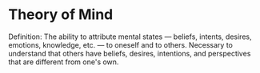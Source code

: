 # Theory of Mind

Definition: The ability to attribute mental states — beliefs, intents, desires, emotions, knowledge, etc. — to oneself and to others. Necessary to understand that others have beliefs, desires, intentions, and perspectives that are different from one's own.